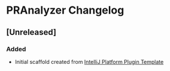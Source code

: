 <!-- Keep a Changelog guide -> https://keepachangelog.com -->

# PRAnalyzer Changelog

## [Unreleased]
### Added
- Initial scaffold created from [IntelliJ Platform Plugin Template](https://github.com/JetBrains/intellij-platform-plugin-template)
